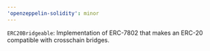 ```yaml
---
'openzeppelin-solidity': minor
---
```


`ERC20Bridgeable`: Implementation of ERC-7802 that makes an ERC-20 compatible with crosschain bridges.

